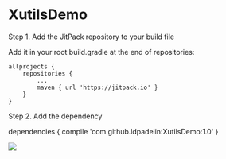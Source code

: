 # XutilsDemo

Step 1. Add the JitPack repository to your build file

Add it in your root build.gradle at the end of repositories:

	allprojects {
		repositories {
			...
			maven { url 'https://jitpack.io' }
		}
	}
  
  Step 2. Add the dependency
  
  dependencies {
	        compile 'com.github.ldpadelin:XutilsDemo:1.0'
	}

[![](https://jitpack.io/v/ldpadelin/XutilsDemo.svg)](https://jitpack.io/#ldpadelin/XutilsDemo)
